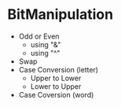 # BitManipulation

- Odd or Even
    - using "&"
    - using "^"
- Swap
- Case Conversion (letter)
    - Upper to Lower
    - Lower to Upper
- Case Coversion (word)

